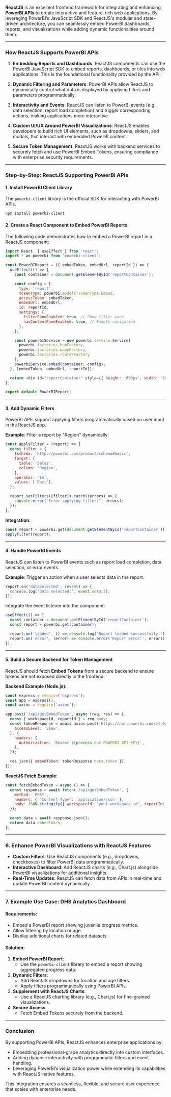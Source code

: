 **ReactJS** is an excellent frontend framework for integrating and enhancing **PowerBI APIs** to create interactive and feature-rich web applications. By leveraging PowerBI’s JavaScript SDK and ReactJS's modular and state-driven architecture, you can seamlessly embed PowerBI dashboards, reports, and visualizations while adding dynamic functionalities around them.

---

### **How ReactJS Supports PowerBI APIs**

1. **Embedding Reports and Dashboards**:
   ReactJS components can use the PowerBI JavaScript SDK to embed reports, dashboards, or tiles into web applications. This is the foundational functionality provided by the API.

2. **Dynamic Filtering and Parameters**:
   PowerBI APIs allow ReactJS to dynamically control what data is displayed by applying filters and parameters programmatically.

3. **Interactivity and Events**:
   ReactJS can listen to PowerBI events (e.g., data selection, report load completion) and trigger corresponding actions, making applications more interactive.

4. **Custom UI/UX Around PowerBI Visualizations**:
   ReactJS enables developers to build rich UI elements, such as dropdowns, sliders, and modals, that interact with embedded PowerBI content.

5. **Secure Token Management**:
   ReactJS works with backend services to securely fetch and use PowerBI Embed Tokens, ensuring compliance with enterprise security requirements.

---

### **Step-by-Step: ReactJS Supporting PowerBI APIs**

#### **1. Install PowerBI Client Library**
The `powerbi-client` library is the official SDK for interacting with PowerBI APIs.

```bash
npm install powerbi-client
```

#### **2. Create a React Component to Embed PowerBI Reports**
The following code demonstrates how to embed a PowerBI report in a ReactJS component:

```javascript
import React, { useEffect } from 'react';
import * as powerbi from 'powerbi-client';

const PowerBIReport = ({ embedToken, embedUrl, reportId }) => {
  useEffect(() => {
    const container = document.getElementById('reportContainer');

    const config = {
      type: 'report',
      tokenType: powerbi.models.TokenType.Embed,
      accessToken: embedToken,
      embedUrl: embedUrl,
      id: reportId,
      settings: {
        filterPaneEnabled: true, // Show filter pane
        navContentPaneEnabled: true, // Enable navigation
      },
    };

    const powerbiService = new powerbi.service.Service(
      powerbi.factories.hpmFactory,
      powerbi.factories.wpmpFactory,
      powerbi.factories.routerFactory
    );
    powerbiService.embed(container, config);
  }, [embedToken, embedUrl, reportId]);

  return <div id="reportContainer" style={{ height: '600px', width: '100%' }}></div>;
};

export default PowerBIReport;
```

---

#### **3. Add Dynamic Filters**
PowerBI APIs support applying filters programmatically based on user input in the ReactJS app.

**Example**: Filter a report by "Region" dynamically:
```javascript
const applyFilter = (report) => {
  const filter = {
    $schema: 'http://powerbi.com/product/schema#basic',
    target: {
      table: 'Sales',
      column: 'Region',
    },
    operator: 'In',
    values: ['East'],
  };

  report.setFilters([filter]).catch((errors) => {
    console.error("Error applying filter:", errors);
  });
};
```

**Integration**:
```javascript
const report = powerbi.get(document.getElementById('reportContainer'));
applyFilter(report);
```

---

#### **4. Handle PowerBI Events**
ReactJS can listen to PowerBI events such as report load completion, data selection, or error events.

**Example**: Trigger an action when a user selects data in the report.

```javascript
report.on('dataSelected', (event) => {
  console.log('Data selected:', event.detail);
});
```

Integrate the event listener into the component:
```javascript
useEffect(() => {
  const container = document.getElementById('reportContainer');
  const report = powerbi.get(container);

  report.on('loaded', () => console.log('Report loaded successfully.'));
  report.on('error', (error) => console.error('Report error:', error));
});
```

---

#### **5. Build a Secure Backend for Token Management**
ReactJS should fetch **Embed Tokens** from a secure backend to ensure tokens are not exposed directly in the frontend.

**Backend Example (Node.js)**:
```javascript
const express = require('express');
const app = express();
const axios = require('axios');

app.post('/api/getEmbedToken', async (req, res) => {
  const { workspaceId, reportId } = req.body;
  const tokenResponse = await axios.post('https://api.powerbi.com/v1.0/myorg/reports/{reportId}/GenerateToken', {
    accessLevel: 'view',
  }, {
    headers: {
      Authorization: `Bearer ${process.env.POWERBI_API_KEY}`,
    },
  });

  res.json({ embedToken: tokenResponse.data.token });
});
```

**ReactJS Fetch Example**:
```javascript
const fetchEmbedToken = async () => {
  const response = await fetch('/api/getEmbedToken', {
    method: 'POST',
    headers: { 'Content-Type': 'application/json' },
    body: JSON.stringify({ workspaceId: 'your-workspace-id', reportId: 'your-report-id' }),
  });

  const data = await response.json();
  return data.embedToken;
};
```

---

### **6. Enhance PowerBI Visualizations with ReactJS Features**

- **Custom Filters**:
  Use ReactJS components (e.g., dropdowns, checkboxes) to filter PowerBI data programmatically.
- **Interactive Dashboard**:
  Add ReactJS charts (e.g., Chart.js) alongside PowerBI visualizations for additional insights.
- **Real-Time Updates**:
  ReactJS can fetch data from APIs in real-time and update PowerBI content dynamically.

---

### **7. Example Use Case: DHS Analytics Dashboard**

#### Requirements:
- Embed a PowerBI report showing juvenile progress metrics.
- Allow filtering by location or age.
- Display additional charts for related datasets.

#### Solution:
1. **Embed PowerBI Report**:
   - Use the `powerbi-client` library to embed a report showing aggregated progress data.
2. **Dynamic Filters**:
   - Add ReactJS dropdowns for location and age filters.
   - Apply filters programmatically using PowerBI APIs.
3. **Supplement with ReactJS Charts**:
   - Use a ReactJS charting library (e.g., Chart.js) for fine-grained visualizations.
4. **Secure Access**:
   - Fetch Embed Tokens securely from the backend.

---

### **Conclusion**

By supporting PowerBI APIs, ReactJS enhances enterprise applications by:
- Embedding professional-grade analytics directly into custom interfaces.
- Adding dynamic interactivity with programmatic filters and event handling.
- Leveraging PowerBI’s visualization power while extending its capabilities with ReactJS-native features.

This integration ensures a seamless, flexible, and secure user experience that scales with enterprise needs. 